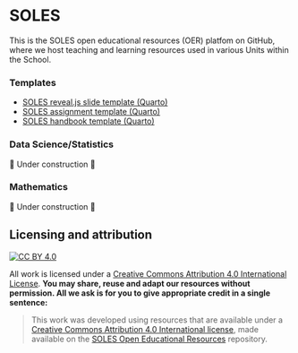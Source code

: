 # SOLES
This is the SOLES open educational resources (OER) platfom on GitHub, where we host teaching and learning resources used in various Units within the School.

### Templates

- [SOLES reveal.js slide template (Quarto)](https://github.com/usyd-soles-edu/soles-revealjs)
- [SOLES assignment template (Quarto)](https://github.com/usyd-soles-edu/soles-assignment-quarto)
- [SOLES handbook template (Quarto)](https://github.com/usyd-soles-edu/soles-handbook-quarto)

### Data Science/Statistics
🚧 Under construction 🚧

### Mathematics

🚧 Under construction 🚧


## Licensing and attribution

[![CC BY 4.0][cc-by-image]][cc-by]

All work is licensed under a [Creative Commons Attribution 4.0 International License][cc-by]. **You may share, reuse and adapt our resources without permission. All we ask is for you to give appropriate credit in a single sentence:**

> This work was developed using resources that are available under a [Creative Commons Attribution 4.0 International license](cc-by), made available on the [SOLES Open Educational Resources](https://github.com/usyd-soles-edu) repository.

[cc-by]: http://creativecommons.org/licenses/by/4.0/
[cc-by-image]: https://i.creativecommons.org/l/by/4.0/88x31.png
